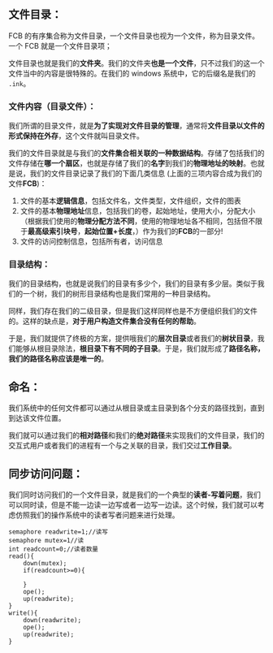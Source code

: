 ## 文件目录：
FCB 的有序集合称为文件目录，一个文件目录也视为一个文件，称为目录文件。一个 FCB 就是一个文件目录项；

文件目录也就是我们的**文件夹**。我们的文件夹**也是一个文件**，只不过我们的这一个文件当中的内容是很特殊的。在我们的 windows 系统中，它的后缀名是我们的 `.ink`。

### 文件内容（目录文件）：
我们所谓的目录文件，就是**为了实现对文件目录的管理**，通常将**文件目录以文件的形式保持在外存**，这个文件就叫目录文件。

我们的文件目录就是与我们的**文件集合相关联的一种数据结构**。存储了包括我们的文件存储在**哪一个扇区**，也就是存储了我们的**名字**到我们的**物理地址的映射**。也就是说，我们的文件目录记录了我们的下面几类信息 (上面的三项内容合成为我们的文件**FCB**)：
1. 文件的基本**逻辑信息**，包括文件名，文件类型，文件组织，文件的图表
2. 文件的基本**物理地址**信息，包括我们的卷，起始地址，使用大小，分配大小 （根据我们使用的**物理分配方法不同**，使用的物理地址各不相同，包括但不限于**最高级索引块号**，**起始位置+长度**，）作为我们的**FCB**的一部分!
3. 文件的访问控制信息，包括所有者，访问信息

### 目录结构：
我们的目录结构，也就是说我们的目录有多少个，我们的目录有多少层。类似于我们的一个树，我们的树形目录结构也是我们常用的一种目录结构。

同样，我们存在我们的二级目录，但是我们这样同样也是不方便组织我们的文件的。这样的缺点是，**对于用户构造文件集合没有任何的帮助**。

于是，我们就提供了终极的方案，提供哦我们的**层次目录**或者我们的**树状目录**，我们能够从根目录除法，**根目录下有不同的子目录**。于是，我们就形成了**路径名称，我们的路径名称应该是唯一的**。

## 命名：
我们系统中的任何文件都可以通过从根目录或主目录到各个分支的路径找到，直到到达该文件位置。

我们就可以通过我们的**相对路径**和我们的**绝对路径**来实现我们的文件目录，我们的交互式用户或者我们的进程有一个与之关联的目录，我们交过**工作目录**。

## 同步访问问题：
我们同时访问我们的一个文件目录，就是我们的一个典型的**读者-写着问题**，我们可以同时读，但是不能一边读一边写或者一边写一边读。这个时候，我们就可以考虑仿照我们的操作系统中的读者写者问题来进行处理。

```
semaphore readwrite=1;//读写
semaphore mutex=1//读
int readcount=0;//读者数量
read(){
	down(mutex);
	if(readcount>=0){
		
	}
	ope();
	up(readwrite);
}
write(){
	down(readwrite);
	ope();
	up(readwrite);
}
```